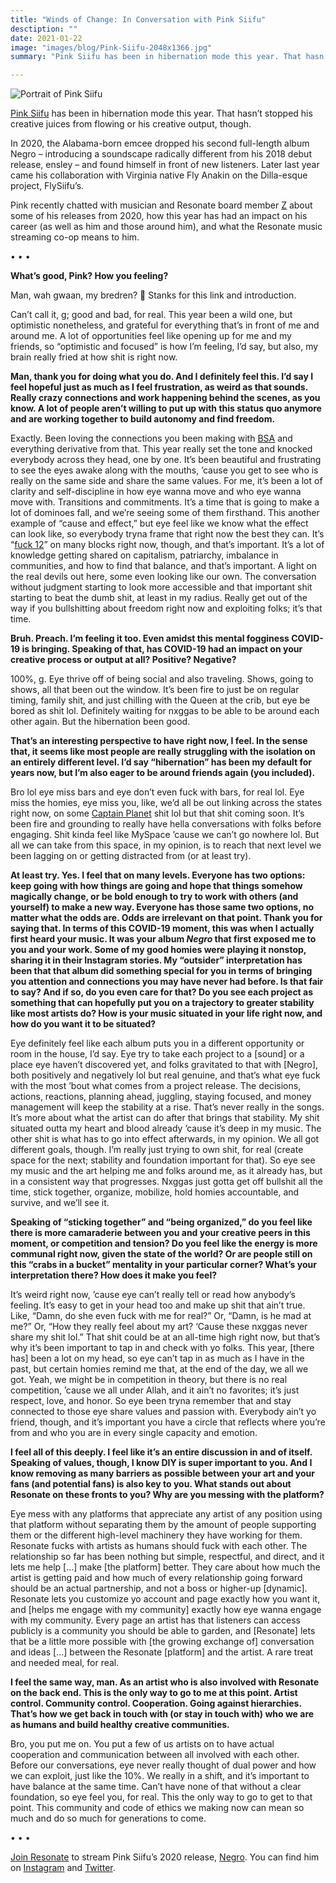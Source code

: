 ```yaml
---
title: "Winds of Change: In Conversation with Pink Siifu"
desctiption: ""
date: 2021-01-22
image: "images/blog/Pink-Siifu-2048x1366.jpg"
summary: "Pink Siifu has been in hibernation mode this year. That hasn’t stopped his creative juices from flowing or his creative output, though. In 2020, the Alabama-born emcee dropped his second full-length album _Negro_."

---
```


![Portrait of Pink Siifu](images/blog/Pink-Siifu-2048x1366.jpg "Photo by [Texas Isaiah](https://www.instagram.com/kingtexas/)")

[Pink Siifu](https://stream.resonate.is/artists/16122) has been in hibernation mode this year. That hasn’t stopped his creative juices from flowing or his creative output, though.

In 2020, the Alabama-born emcee dropped his second full-length album Negro – introducing a soundscape radically different from his 2018 debut release, ensley – and found himself in front of new listeners. Later last year came his collaboration with Virginia native Fly Anakin on the Dilla-esque project, FlySiifu’s.

Pink recently chatted with musician and Resonate board member [Z](https://www.instagram.com/zetto.plus) about some of his releases from 2020, how this year has had an impact on his career (as well as him and those around him), and what the Resonate music streaming co-op means to him.

• • •

**What’s good, Pink? How you feeling?**

Man, wah gwaan, my bredren? 🖤 Stanks for this link and introduction.

Can’t call it, g; good and bad, for real. This year been a wild one, but optimistic nonetheless, and grateful for everything that’s in front of me and around me. A lot of opportunities feel like opening up for me and my friends, so “optimistic and focused” is how I’m feeling, I’d say, but also, my brain really fried at how shit is right now.

**Man, thank you for doing what you do. And I definitely feel this. I’d say I feel hopeful just as much as I feel frustration, as weird as that sounds. Really crazy connections and work happening behind the scenes, as you know. A lot of people aren’t willing to put up with this status quo anymore and are working together to build autonomy and find freedom.**

Exactly. Been loving the connections you been making with [BSA](https://blacksocialists.us/) and everything derivative from that. This year really set the tone and knocked everybody across they head, one by one. It’s been beautiful and frustrating to see the eyes awake along with the mouths, ’cause you get to see who is really on the same side and share the same values. For me, it’s been a lot of clarity and self-discipline in how eye wanna move and who eye wanna move with. Transitions and commitments. It’s a time that is going to make a lot of dominoes fall, and we’re seeing some of them firsthand. This another example of “cause and effect,” but eye feel like we know what the effect can look like, so everybody tryna frame that right now the best they can. It’s “[fuck 12](https://www.urbandictionary.com/define.php?term=Fuck%2012)” on many blocks right now, though, and that’s important. It’s a lot of knowledge getting shared on capitalism, patriarchy, imbalance in communities, and how to find that balance, and that’s important. A light on the real devils out here, some even looking like our own. The conversation without judgment starting to look more accessible and that important shit starting to beat the dumb shit, at least in my radius. Really get out of the way if you bullshitting about freedom right now and exploiting folks; it’s that time.

**Bruh. Preach. I’m feeling it too. Even amidst this mental fogginess COVID-19 is bringing. Speaking of that, has COVID-19 had an impact on your creative process or output at all? Positive? Negative?**

100%, g. Eye thrive off of being social and also traveling. Shows, going to shows, all that been out the window. It’s been fire to just be on regular timing, family shit, and just chilling with the Queen at the crib, but eye be bored as shit lol. Definitely waiting for nxggas to be able to be around each other again. But the hibernation been good.

**That’s an interesting perspective to have right now, I feel. In the sense that, it seems like most people are really struggling with the isolation on an entirely different level. I’d say “hibernation” has been my default for years now, but I’m also eager to be around friends again (you included).**

Bro lol eye miss bars and eye don’t even fuck with bars, for real lol. Eye miss the homies, eye miss you, like, we’d all be out linking across the states right now, on some [Captain Planet](https://en.wikipedia.org/wiki/Captain_Planet_and_the_Planeteers) shit lol but that shit coming soon. It’s been fire and grounding to really have hella conversations with folks before engaging. Shit kinda feel like MySpace ’cause we can’t go nowhere lol. But all we can take from this space, in my opinion, is to reach that next level we been lagging on or getting distracted from (or at least try).

**At least try. Yes. I feel that on many levels. Everyone has two options: keep going with how things are going and hope that things somehow magically change, or be bold enough to try to work with others (and yourself) to make a new way. Everyone has those same two options, no matter what the odds are. Odds are irrelevant on that point. Thank you for saying that. In terms of this COVID-19 moment, this was when I actually first heard your music. It was your album _Negro_ that first exposed me to you and your work. Some of my good homies were playing it nonstop, sharing it in their Instagram stories. My “outsider” interpretation has been that that album did something special for you in terms of bringing you attention and connections you may have never had before. Is that fair to say? And if so, do you even care for that? Do you see each project as something that can hopefully put you on a trajectory to greater stability like most artists do? How is your music situated in your life right now, and how do you want it to be situated?**

Eye definitely feel like each album puts you in a different opportunity or room in the house, I’d say. Eye try to take each project to a [sound] or a place eye haven’t discovered yet, and folks gravitated to that with [Negro], both positively and negatively lol but real genuine, and that’s what eye fuck with the most ’bout what comes from a project release. The decisions, actions, reactions, planning ahead, juggling, staying focused, and money management will keep the stability at a rise. That’s never really in the songs. It’s more about what the artist can do after that brings that stability. My shit situated outta my heart and blood already ’cause it’s deep in my music. The other shit is what has to go into effect afterwards, in my opinion. We all got different goals, though. I’m really just trying to own shit, for real (create space for the next; stability and foundation important for that). So eye see my music and the art helping me and folks around me, as it already has, but in a consistent way that progresses. Nxggas just gotta get off bullshit all the time, stick together, organize, mobilize, hold homies accountable, and survive, and we’ll see it.

**Speaking of “sticking together” and “being organized,” do you feel like there is more camaraderie between you and your creative peers in this moment, or competition and tension? Do you feel like the energy is more communal right now, given the state of the world? Or are people still on this “crabs in a bucket” mentality in your particular corner? What’s your interpretation there? How does it make you feel?**

It’s weird right now, ’cause eye can’t really tell or read how anybody’s feeling. It’s easy to get in your head too and make up shit that ain’t true. Like, “Damn, do she even fuck with me for real?” Or, “Damn, is he mad at me?” Or, “How they really feel about my art? ‘Cause these nxggas never share my shit lol.” That shit could be at an all-time high right now, but that’s why it’s been important to tap in and check with yo folks. This year, [there has] been a lot on my head, so eye can’t tap in as much as I have in the past, but certain homies remind me that, at the end of the day, we all we got. Yeah, we might be in competition in theory, but there is no real competition, ’cause we all under Allah, and it ain’t no favorites; it’s just respect, love, and honor. So eye been tryna remember that and stay connected to those eye share values and passion with. Everybody ain’t yo friend, though, and it’s important you have a circle that reflects where you’re from and who you are in every single capacity and emotion.

**I feel all of this deeply. I feel like it’s an entire discussion in and of itself. Speaking of values, though, I know DIY is super important to you. And I know removing as many barriers as possible between your art and your fans (and potential fans) is also key to you. What stands out about Resonate on these fronts to you? Why are you messing with the platform?**

Eye mess with any platforms that appreciate any artist of any position using that platform without separating them by the amount of people supporting them or the different high-level machinery they have working for them. Resonate fucks with artists as humans should fuck with each other. The relationship so far has been nothing but simple, respectful, and direct, and it lets me help […] make [the platform] better. They care about how much the artist is getting paid and how much of every relationship going forward should be an actual partnership, and not a boss or higher-up [dynamic]. Resonate lets you customize yo account and page exactly how you want it, and [helps me engage with my community] exactly how eye wanna engage with my community. Every page an artist has that listeners can access publicly is a community you should be able to garden, and [Resonate] lets that be a little more possible with [the growing exchange of] conversation and ideas […] between the Resonate [platform] and the artist. A rare treat and needed meal, for real.

**I feel the same way, man. As an artist who is also involved with Resonate on the back end. This is the only way to go to me at this point. Artist control. Community control. Cooperation. Going against hierarchies. That’s how we get back in touch with (or stay in touch with) who we are as humans and build healthy creative communities.**

Bro, you put me on. You put a few of us artists on to have actual cooperation and communication between all involved with each other. Before our conversations, eye never really thought of dual power and how we can exploit, just like the 10%. We really in a shift, and it’s important to have balance at the same time. Can’t have none of that without a clear foundation, so eye feel you, for real. This the only way to go to get to that point. This community and code of ethics we making now can mean so much and do so much for generations to come.

• • •

[Join Resonate](/join) to stream Pink Siifu’s 2020 release, [Negro](https://stream.resonate.is/artists/16122). You can find him on [Instagram](http://instagram.com/pinksiifu) and [Twitter](https://twitter.com/pinksiifu).